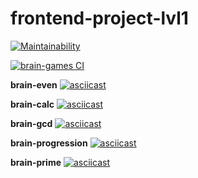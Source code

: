 # frontend-project-lvl1  

[![Maintainability](https://api.codeclimate.com/v1/badges/a99a88d28ad37a79dbf6/maintainability)](https://codeclimate.com/github/codeclimate/codeclimate/maintainability)
<!-- ![brain-games CI](https://github.com/yigres/frontend-project-lvl1/workflows/brain-games%20CI/badge.svg) -->
[![brain-games CI](https://github.com/yigres/frontend-project-lvl1/workflows/brain-games%20CI/badge.svg)](https://github.com/yigres/frontend-project-lvl1/actions)
    
**brain-even**
[![asciicast](https://asciinema.org/a/359811.svg)](https://asciinema.org/a/359811)
    
**brain-calc**
[![asciicast](https://asciinema.org/a/360037.svg)](https://asciinema.org/a/360037)
    
**brain-gcd**
[![asciicast](https://asciinema.org/a/360049.svg)](https://asciinema.org/a/360049)

**brain-progression**
[![asciicast](https://asciinema.org/a/360067.svg)](https://asciinema.org/a/360067)

**brain-prime**
[![asciicast](https://asciinema.org/a/360146.svg)](https://asciinema.org/a/360146)
